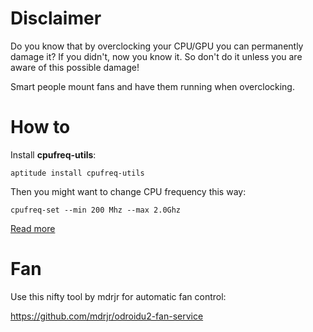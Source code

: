 # Disclaimer #

Do you know that by overclocking your CPU/GPU you can permanently damage it?
If you didn't, now you know it. So don't do it unless you are aware of this possible damage!

Smart people mount fans and have them running when overclocking.

# How to #

Install **cpufreq-utils**:
```
aptitude install cpufreq-utils
```

Then you might want to change CPU frequency this way:

```
cpufreq-set --min 200 Mhz --max 2.0Ghz
```

[Read more](http://www.thinkwiki.org/wiki/How_to_use_cpufrequtils)

# Fan #

Use this nifty tool by mdrjr for automatic fan control:

https://github.com/mdrjr/odroidu2-fan-service